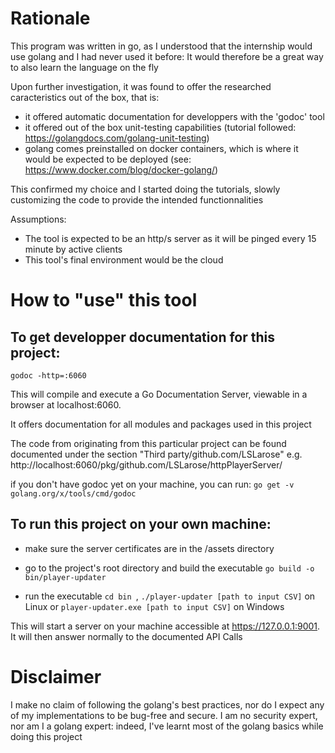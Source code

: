 # Rationale
This program was written in go, as I understood that the internship would use golang and I had never used it before: It would therefore be a great way to also learn the language on the fly

Upon further investigation, it was found to offer the researched caracteristics out of the box, that is:
- it offered automatic documentation for developpers with the 'godoc' tool
- it offered out of the box unit-testing capabilities (tutorial followed: https://golangdocs.com/golang-unit-testing)
- golang comes preinstalled on docker containers, which is where it would be expected to be deployed (see: https://www.docker.com/blog/docker-golang/)

This confirmed my choice and I started doing the tutorials, slowly customizing the code to provide the intended functionnalities

Assumptions:
 - The tool is expected to be an http/s server as it will be pinged every 15 minute by active clients
 - This tool's final environment would be the cloud

# How to "use" this tool
## To get developper documentation for this project:
`godoc -http=:6060`

This will compile and execute a Go Documentation Server, viewable in a browser at localhost:6060.

It offers documentation for all modules and packages used in this project

The code from originating from this particular project can be found documented under the section "Third party/github.com/LSLarose"
e.g. http://localhost:6060/pkg/github.com/LSLarose/httpPlayerServer/

if you don't have godoc yet on your machine, you can run:
`go get -v  golang.org/x/tools/cmd/godoc`

## To run this project on your own machine:
- make sure the server certificates are in the /assets directory

- go to the project's root directory and build the executable
    `go build -o bin/player-updater`

- run the executable
    `cd bin `,
    `./player-updater [path to input CSV]` on Linux or `player-updater.exe [path to input CSV]` on Windows

This will start a server on your machine accessible at https://127.0.0.1:9001.
It will then answer normally to the documented API Calls

# Disclaimer
I make no claim of following the golang's best practices, nor do I expect any of my implementations to be bug-free and secure.
I am no security expert, nor am I a golang expert: indeed, I've learnt most of the golang basics while doing this project